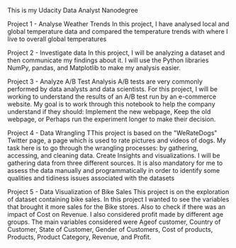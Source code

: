This is my  Udacity Data Analyst Nanodegree

Project 1 - Analyse Weather Trends
In this project, I have analysed local and global temperature data and compared the temperature trends with where I live to overall global temperatures

Project 2 - Investigate data
In this project, I will  be analyzing a dataset and then communicate my findings about it. I will use the Python libraries NumPy, pandas, and Matplotlib to make my analysis easier.

Project 3 - Analyze A/B Test Analysis
A/B tests are very commonly performed by data analysts and data scientists. For this project, I will be working to understand the results of an A/B test run by an e-commerce website. My goal is to work through this notebook to help the company understand if they should:
Implement the new webpage,
Keep the old webpage, or
Perhaps run the experiment longer to make their decision.

Project 4 - Data Wrangling
TThis project is based on the "WeRateDogs" Twitter page, a page which is used to rate pictures and  videos of dogs. My task here is to go through the wrangling processes: by gathering, accessing, and cleaning data. Create Insights and visualizations. I will be gathering data from three different sources. 
It is also mandatory for me to assess the data manually and programmatically in order to identify some qualities and tidiness issues associated with the datasets

Project 5 - Data Visualization of Bike Sales
This project is on the exploration of dataset containing bike sales.
In this project I wanted to see the variables that brought it more sales for the Bike stores. Also to check if there was an impact of Cost on Revenue. I also considered profit made by different age groups. The main variables considered were Ageof customer, Country of Customer, State of Customer, Gender of Customers, Cost of products, Products, Product Category, Revenue, and Profit.
